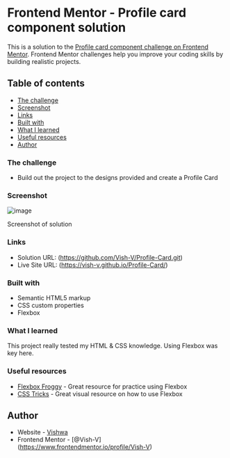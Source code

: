 # Frontend Mentor - Profile card component solution

This is a solution to the [Profile card component challenge on Frontend Mentor](https://www.frontendmentor.io/challenges/profile-card-component-cfArpWshJ). Frontend Mentor challenges help you improve your coding skills by building realistic projects. 

## Table of contents

  - [The challenge](#the-challenge)
  - [Screenshot](#screenshot)
  - [Links](#links)
  - [Built with](#built-with)
  - [What I learned](#what-i-learned)
  - [Useful resources](#useful-resources)
- [Author](#author)


### The challenge

- Build out the project to the designs provided and create a Profile Card

### Screenshot

![image](https://user-images.githubusercontent.com/65409840/135739542-2fde88c8-38f8-4e1e-9a9e-12a96b2aa904.png)

Screenshot of solution

### Links

- Solution URL: (https://github.com/Vish-V/Profile-Card.git)
- Live Site URL: (https://vish-v.github.io/Profile-Card/)


### Built with

- Semantic HTML5 markup
- CSS custom properties
- Flexbox


### What I learned

This project really tested my HTML & CSS knowledge. Using Flexbox was key here.


### Useful resources

- [Flexbox Froggy](https://flexboxfroggy.com/) - Great resource for practice using Flexbox
- [CSS Tricks](https://css-tricks.com/snippets/css/a-guide-to-flexbox/) - Great visual resource on how to use Flexbox


## Author

- Website - [Vishwa](https://github.com/Vish-V)
- Frontend Mentor - [@Vish-V] (https://www.frontendmentor.io/profile/Vish-V)

